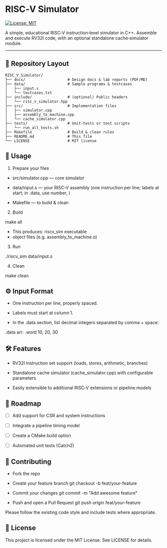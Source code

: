 # RISC‑V Simulator

[![License: MIT](https://img.shields.io/badge/License-MIT-blue.svg)](LICENSE)

A simple, educational RISC‑V instruction‑level simulator in C++. Assemble and execute RV32I code, with an optional standalone cache‑simulator module.

---

## 📂 Repository Layout

```text 
RISC_V_Simulator/
├── docs/                   # Design docs & lab reports (PDF/MD)
├── data/                   # Sample programs & testcases
│   ├── input.s
│   └── testcases.txt
├── include/                # (optional) Public headers
│   └── risc_v_simulator.hpp
├── src/                    # Implementation files
│   ├── simulator.cpp
│   ├── assembly_to_machine.cpp
│   └── cache_simulator.cpp
├── tests/                  # Unit‑tests or test scripts
│   └── run_all_tests.sh
├── Makefile                # Build & clean rules
├── README.md               # This file
└── LICENSE                 # MIT license
```

## 🚀 Usage
1. Prepare your files

- src/simulator.cpp — core simulator

- data/input.s — your RISC‑V assembly (one instruction per line; labels at start; in .data, use number, )

- Makefile — to build & clean

2. Build

make all  
- This produces: riscv_sim executable
- object files (e.g. assembly_to_machine.o)

3. Run

./riscv_sim data/input.s

4. Clean

make clean

## ⚙️ Input Format
- One instruction per line, properly spaced.

- Labels must start at column 1.

- In the .data section, list decimal integers separated by comma + space:
  
.data
arr: .word 10, 20, 30

## 🛠️ Features
- RV32I instruction set support (loads, stores, arithmetic, branches)

- Standalone cache simulator (cache_simulator.cpp) with configurable parameters

- Easily extensible to additional RISC‑V extensions or pipeline models

## 📝 Roadmap
- [ ] Add support for CSR and system instructions

- [ ] Integrate a pipeline timing model

- [ ] Create a CMake build option

- [ ] Automated unit tests (Catch2)

## 🤝 Contributing
- Fork the repo

- Create your feature branch
  git checkout -b feat/your-feature

- Commit your changes
  git commit -m "Add awesome feature"

- Push and open a Pull Request
  git push origin feat/your-feature
  
Please follow the existing code style and include tests where appropriate.

## 📄 License
This project is licensed under the MIT License. See LICENSE for details.
